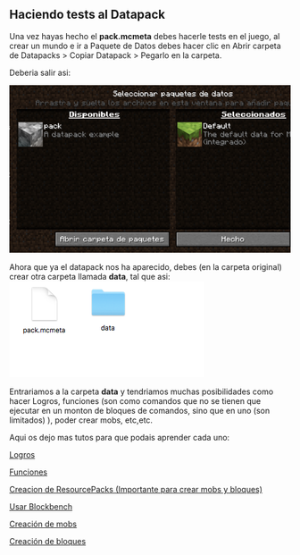 ## Haciendo tests al Datapack

Una vez hayas hecho el **pack.mcmeta** debes hacerle tests en el juego, al crear un mundo e ir a Paquete de Datos debes hacer clic en Abrir carpeta de Datapacks > Copiar Datapack > Pegarlo en la carpeta.

Deberia salir asi:

![image](https://raw.githubusercontent.com/carlop3333/datapack.creator/main/help/1./imgs/img1.png)

Ahora que ya el datapack nos ha aparecido, debes (en la carpeta original) crear otra carpeta llamada **data**, tal que asi:
![image](https://raw.githubusercontent.com/carlop3333/datapack.creator/main/help/1./imgs/img2.png) 

Entrariamos a la carpeta **data**  y tendriamos muchas posibilidades como hacer Logros, funciones (son como comandos que no se tienen que ejecutar en un monton de bloques de comandos, sino que en uno (son limitados) ), poder crear mobs, etc,etc.

Aqui os dejo mas tutos para que podais aprender cada uno:

[Logros]()

[Funciones]()

[Creacion de ResourcePacks (Importante para crear mobs y bloques)]()

[Usar Blockbench]()

[Creación de mobs]()

[Creación de bloques]()
